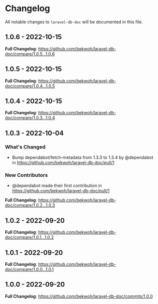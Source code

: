# Changelog

All notable changes to `laravel-db-doc` will be documented in this file.

## 1.0.6 - 2022-10-15

**Full Changelog**: https://github.com/bekwoh/laravel-db-doc/compare/1.0.5...1.0.6

## 1.0.5 - 2022-10-15

**Full Changelog**: https://github.com/bekwoh/laravel-db-doc/compare/1.0.4...1.0.5

## 1.0.4 - 2022-10-15

**Full Changelog**: https://github.com/bekwoh/laravel-db-doc/compare/1.0.3...1.0.4

## 1.0.3 - 2022-10-04

### What's Changed

- Bump dependabot/fetch-metadata from 1.3.3 to 1.3.4 by @dependabot in https://github.com/bekwoh/laravel-db-doc/pull/1

### New Contributors

- @dependabot made their first contribution in https://github.com/bekwoh/laravel-db-doc/pull/1

**Full Changelog**: https://github.com/bekwoh/laravel-db-doc/compare/1.0.2...1.0.3

## 1.0.2 - 2022-09-20

**Full Changelog**: https://github.com/bekwoh/laravel-db-doc/compare/1.0.1...1.0.2

## 1.0.1 - 2022-09-20

**Full Changelog**: https://github.com/bekwoh/laravel-db-doc/compare/1.0.0...1.0.1

## 1.0.0 - 2022-09-20

**Full Changelog**: https://github.com/bekwoh/laravel-db-doc/commits/1.0.0
